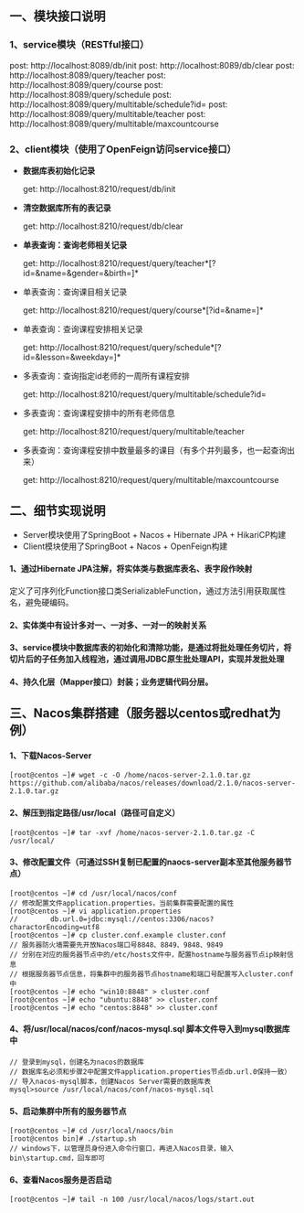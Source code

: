 ## 一、模块接口说明

### 1、service模块（RESTful接口）

post: http://localhost:8089/db/init
post: http://localhost:8089/db/clear
post: http://localhost:8089/query/teacher
post: http://localhost:8089/query/course
post: http://localhost:8089/query/schedule
post: http://localhost:8089/query/multitable/schedule?id=*<teacherId>*
post: http://localhost:8089/query/multitable/teacher
post: http://localhost:8089/query/multitable/maxcountcourse

### 2、client模块（使用了OpenFeign访问service接口）

- **数据库表初始化记录**

  get: http://localhost:8210/request/db/init

- **清空数据库所有的表记录**

  get: http://localhost:8210/request/db/clear

- **单表查询：查询老师相关记录**

  get: http://localhost:8210/request/query/teacher*[?id=<id>&name=<name>&gender=<gender>&birth=<birth>]*

- 单表查询：查询课目相关记录

  get: http://localhost:8210/request/query/course*[?id=<id>&name=<name>]*

- 单表查询：查询课程安排相关记录

  get: http://localhost:8210/request/query/schedule*[?id=<id>&lesson=<lesson>&weekday=<weekday>]*

- 多表查询：查询指定id老师的一周所有课程安排

  get: http://localhost:8210/request/query/multitable/schedule?id=<teacherId>

- 多表查询：查询课程安排中的所有老师信息

  get: http://localhost:8210/request/query/multitable/teacher

- 多表查询：查询课程安排中数量最多的课目（有多个并列最多，也一起查询出来）

  get: http://localhost:8210/request/query/multitable/maxcountcourse





## 二、细节实现说明

- Server模块使用了SpringBoot + Nacos + Hibernate JPA + HikariCP构建
- Client模块使用了SpringBoot + Nacos + OpenFeign构建

#### 1、通过Hibernate JPA注解，将实体类与数据库表名、表字段作映射

​        定义了可序列化Function接口类SerializableFunction，通过方法引用获取属性名，避免硬编码。

#### 2、实体类中有设计多对一、一对多、一对一的映射关系

#### 3、service模块中数据库表的初始化和清除功能，是通过将批处理任务切片，将切片后的子任务加入线程池，通过调用JDBC原生批处理API，实现并发批处理

#### 4、持久化层（Mapper接口）封装；业务逻辑代码分层。





## 三、Nacos集群搭建（服务器以centos或redhat为例）

#### **1、下载Nacos-Server**

```shell
[root@centos ~]# wget -c -O /home/nacos-server-2.1.0.tar.gz https://github.com/alibaba/nacos/releases/download/2.1.0/nacos-server-2.1.0.tar.gz
```

#### **2、解压到指定路径/usr/local（路径可自定义）**

```shell
[root@centos ~]# tar -xvf /home/nacos-server-2.1.0.tar.gz -C /usr/local/
```

#### **3、修改配置文件（可通过SSH复制已配置的naocs-server副本至其他服务器节点）**

```shell
[root@centos ~]# cd /usr/local/nacos/conf
// 修改配置文件application.properties，当前集群需要配置的属性
[root@centos ~]# vi application.properties
//        db.url.0=jdbc:mysql://centos:3306/nacos?charactorEncoding=utf8
[root@centos ~]# cp cluster.conf.example cluster.conf
// 服务器防火墙需要先开放Nacos端口号8848、8849、9848、9849
// 分别在对应的服务器节点中的/etc/hosts文件中，配置hostname与服务器节点ip映射信息
// 根据服务器节点信息，将集群中的服务器节点hostname和端口号配置写入cluster.conf中
[root@centos ~]# echo "win10:8848" > cluster.conf
[root@centos ~]# echo "ubuntu:8848" >> cluster.conf
[root@centos ~]# echo "centos:8848" >> cluster.conf
```

#### 4、将/usr/local/nacos/conf/nacos-mysql.sql 脚本文件导入到mysql数据库中

```shell
// 登录到mysql，创建名为nacos的数据库
// 数据库名必须和步骤2中配置文件application.properties节点db.url.0保持一致）
// 导入nacos-mysql脚本，创建Nacos Server需要的数据库表
mysql>source /usr/local/nacos/conf/nacos-mysql.sql
```

#### 5、启动集群中所有的服务器节点

```shell
[root@centos ~]# cd /usr/local/naocs/bin
[root@centos bin]# ./startup.sh
// windows下，以管理员身份进入命令行窗口，再进入Nacos目录，输入bin\startup.cmd，回车即可
```

#### 6、查看Nacos服务是否启动

```shell
[root@centos ~]# tail -n 100 /usr/local/nacos/logs/start.out
```
